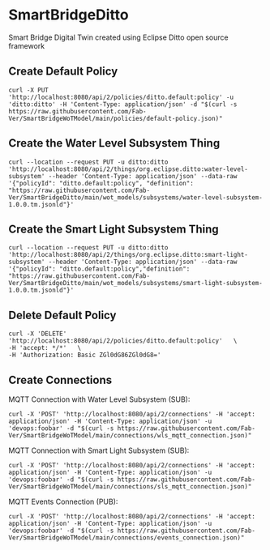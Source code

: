 # SmartBridgeDitto
Smart Bridge Digital Twin created using Eclipse Ditto open source framework


## Create Default Policy
```
curl -X PUT 'http://localhost:8080/api/2/policies/ditto.default:policy' -u 'ditto:ditto' -H 'Content-Type: application/json' -d "$(curl -s https://raw.githubusercontent.com/Fab-Ver/SmartBridgeWoTModel/main/policies/default-policy.json)"
```


## Create the Water Level Subsystem Thing 
```
curl --location --request PUT -u ditto:ditto 'http://localhost:8080/api/2/things/org.eclipse.ditto:water-level-subsystem' --header 'Content-Type: application/json' --data-raw '{"policyId": "ditto.default:policy", "definition": "https://raw.githubusercontent.com/Fab-Ver/SmartBridgeDitto/main/wot_models/subsystems/water-level-subsystem-1.0.0.tm.jsonld"}'
```


## Create the Smart Light Subsystem Thing 
```
curl --location --request PUT -u ditto:ditto 'http://localhost:8080/api/2/things/org.eclipse.ditto:smart-light-subsystem' --header 'Content-Type: application/json' --data-raw '{"policyId": "ditto.default:policy","definition": "https://raw.githubusercontent.com/Fab-Ver/SmartBridgeDitto/main/wot_models/subsystems/smart-light-subsystem-1.0.0.tm.jsonld"}'
```


## Delete Default Policy
```
curl -X 'DELETE' 'http://localhost:8080/api/2/policies/ditto.default:policy'   \
-H 'accept: */*'   \
-H 'Authorization: Basic ZGl0dG86ZGl0dG8='
```


## Create Connections 

MQTT Connection with Water Level Subsystem (SUB):
```
curl -X 'POST' 'http://localhost:8080/api/2/connections' -H 'accept: application/json' -H 'Content-Type: application/json' -u 'devops:foobar' -d "$(curl -s https://raw.githubusercontent.com/Fab-Ver/SmartBridgeWoTModel/main/connections/wls_mqtt_connection.json)"
```

MQTT Connection with Smart Light Subsystem (SUB):
```
curl -X 'POST' 'http://localhost:8080/api/2/connections' -H 'accept: application/json' -H 'Content-Type: application/json' -u 'devops:foobar' -d "$(curl -s https://raw.githubusercontent.com/Fab-Ver/SmartBridgeWoTModel/main/connections/sls_mqtt_connection.json)"
```

MQTT Events Connection (PUB):
```
curl -X 'POST' 'http://localhost:8080/api/2/connections' -H 'accept: application/json' -H 'Content-Type: application/json' -u 'devops:foobar' -d "$(curl -s https://raw.githubusercontent.com/Fab-Ver/SmartBridgeWoTModel/main/connections/events_connection.json)"
```

